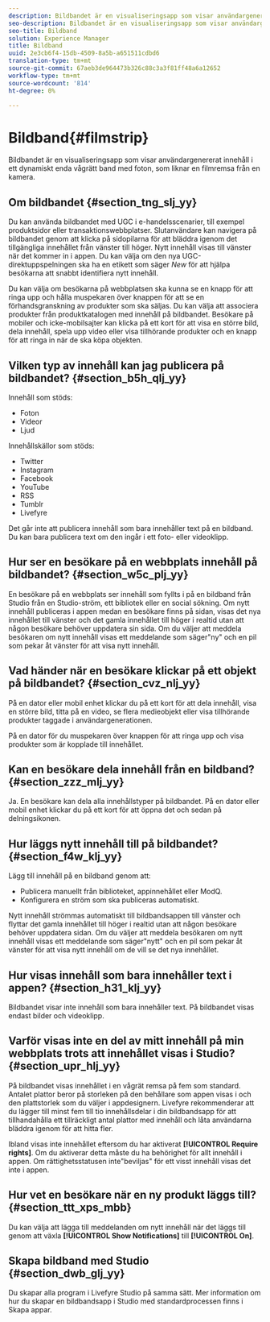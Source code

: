 ```yaml
---
description: Bildbandet är en visualiseringsapp som visar användargenererat innehåll i ett dynamiskt enda vågrätt band med foton, som liknar en filmremsa från en kamera.
seo-description: Bildbandet är en visualiseringsapp som visar användargenererat innehåll i ett dynamiskt enda vågrätt band med foton, som liknar en filmremsa från en kamera.
seo-title: Bildband
solution: Experience Manager
title: Bildband
uuid: 2e3cb6f4-15db-4509-8a5b-a651511cdbd6
translation-type: tm+mt
source-git-commit: 67aeb3de964473b326c88c3a3f81ff48a6a12652
workflow-type: tm+mt
source-wordcount: '814'
ht-degree: 0%

---
```



# Bildband{#filmstrip}

Bildbandet är en visualiseringsapp som visar användargenererat innehåll i ett dynamiskt enda vågrätt band med foton, som liknar en filmremsa från en kamera.

## Om bildbandet {#section_tng_slj_yy}

Du kan använda bildbandet med UGC i e-handelsscenarier, till exempel produktsidor eller transaktionswebbplatser. Slutanvändare kan navigera på bildbandet genom att klicka på sidopilarna för att bläddra igenom det tillgängliga innehållet från vänster till höger. Nytt innehåll visas till vänster när det kommer in i appen. Du kan välja om den nya UGC-direktuppspelningen ska ha en etikett som säger *New* för att hjälpa besökarna att snabbt identifiera nytt innehåll.

Du kan välja om besökarna på webbplatsen ska kunna se en knapp för att ringa upp och hålla muspekaren över knappen för att se en förhandsgranskning av produkter som ska säljas. Du kan välja att associera produkter från produktkatalogen med innehåll på bildbandet. Besökare på mobiler och icke-mobilsajter kan klicka på ett kort för att visa en större bild, dela innehåll, spela upp video eller visa tillhörande produkter och en knapp för att ringa in när de ska köpa objekten.

## Vilken typ av innehåll kan jag publicera på bildbandet? {#section_b5h_qlj_yy}

Innehåll som stöds:

* Foton
* Videor
* Ljud

Innehållskällor som stöds:

* Twitter
* Instagram
* Facebook
* YouTube
* RSS
* Tumblr
* Livefyre

Det går inte att publicera innehåll som bara innehåller text på en bildband. Du kan bara publicera text om den ingår i ett foto- eller videoklipp.

## Hur ser en besökare på en webbplats innehåll på bildbandet? {#section_w5c_plj_yy}

En besökare på en webbplats ser innehåll som fyllts i på en bildband från Studio från en Studio-ström, ett bibliotek eller en social sökning. Om nytt innehåll publiceras i appen medan en besökare finns på sidan, visas det nya innehållet till vänster och det gamla innehållet till höger i realtid utan att någon besökare behöver uppdatera sin sida. Om du väljer att meddela besökaren om nytt innehåll visas ett meddelande som säger&quot;ny&quot; och en pil som pekar åt vänster för att visa nytt innehåll.

## Vad händer när en besökare klickar på ett objekt på bildbandet? {#section_cvz_nlj_yy}

På en dator eller mobil enhet klickar du på ett kort för att dela innehåll, visa en större bild, titta på en video, se flera medieobjekt eller visa tillhörande produkter taggade i användargenerationen.

På en dator för du muspekaren över knappen för att ringa upp och visa produkter som är kopplade till innehållet.

## Kan en besökare dela innehåll från en bildband? {#section_zzz_mlj_yy}

Ja. En besökare kan dela alla innehållstyper på bildbandet. På en dator eller mobil enhet klickar du på ett kort för att öppna det och sedan på delningsikonen.

## Hur läggs nytt innehåll till på bildbandet? {#section_f4w_klj_yy}

Lägg till innehåll på en bildband genom att:

* Publicera manuellt från biblioteket, appinnehållet eller ModQ.
* Konfigurera en ström som ska publiceras automatiskt.

Nytt innehåll strömmas automatiskt till bildbandsappen till vänster och flyttar det gamla innehållet till höger i realtid utan att någon besökare behöver uppdatera sidan. Om du väljer att meddela besökaren om nytt innehåll visas ett meddelande som säger&quot;nytt&quot; och en pil som pekar åt vänster för att visa nytt innehåll om de vill se det nya innehållet.

## Hur visas innehåll som bara innehåller text i appen? {#section_h31_klj_yy}

Bildbandet visar inte innehåll som bara innehåller text. På bildbandet visas endast bilder och videoklipp.

## Varför visas inte en del av mitt innehåll på min webbplats trots att innehållet visas i Studio? {#section_upr_hlj_yy}

På bildbandet visas innehållet i en vågrät remsa på fem som standard. Antalet plattor beror på storleken på den behållare som appen visas i och den plattstorlek som du väljer i appdesignern. Livefyre rekommenderar att du lägger till minst fem till tio innehållsdelar i din bildbandsapp för att tillhandahålla ett tillräckligt antal plattor med innehåll och låta användarna bläddra igenom för att hitta fler.

Ibland visas inte innehållet eftersom du har aktiverat **[!UICONTROL Require rights]**. Om du aktiverar detta måste du ha behörighet för allt innehåll i appen. Om rättighetsstatusen inte&quot;beviljas&quot; för ett visst innehåll visas det inte i appen.

## Hur vet en besökare när en ny produkt läggs till? {#section_ttt_xps_mbb}

Du kan välja att lägga till meddelanden om nytt innehåll när det läggs till genom att växla **[!UICONTROL Show Notifications]** till **[!UICONTROL On]**.

## Skapa bildband med Studio {#section_dwb_glj_yy}

Du skapar alla program i Livefyre Studio på samma sätt. Mer information om hur du skapar en bildbandsapp i Studio med standardprocessen finns i Skapa appar.